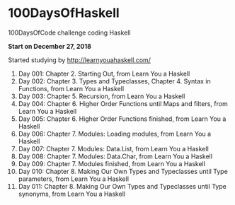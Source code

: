 # 100DaysOfHaskell
100DaysOfCode challenge coding Haskell

**Start on December 27, 2018**

Started studying by http://learnyouahaskell.com/

1. Day 001: Chapter 2. Starting Out, from Learn You a Haskell
1. Day 002: Chapter 3. Types and Typeclasses, Chapter 4. Syntax in Functions, from Learn You a Haskell
1. Day 003: Chapter 5. Recursion, from Learn You a Haskell
1. Day 004: Chapter 6. Higher Order Functions until Maps and filters, from Learn You a Haskell
1. Day 005: Chapter 6. Higher Order Functions finished, from Learn You a Haskell
1. Day 006: Chapter 7. Modules: Loading modules, from Learn You a Haskell
1. Day 007: Chapter 7. Modules: Data.List, from Learn You a Haskell
1. Day 008: Chapter 7. Modules: Data.Char, from Learn You a Haskell
1. Day 009: Chapter 7. Modules finished, from Learn You a Haskell
1. Day 010: Chapter 8. Making Our Own Types and Typeclasses until Type parameters, from Learn You a Haskell
1. Day 011: Chapter 8. Making Our Own Types and Typeclasses until Type synonyms, from Learn You a Haskell
